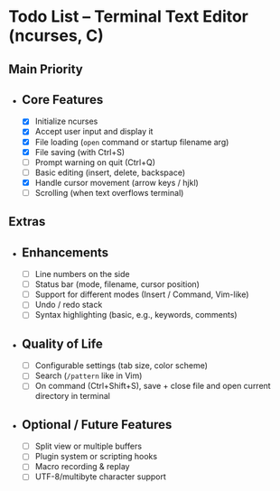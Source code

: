 # Todo List – Terminal Text Editor (ncurses, C)

## Main Priority
- ## Core Features
  - [x] Initialize ncurses
  - [x] Accept user input and display it
  - [x] File loading (`open` command or startup filename arg)
  - [x] File saving (with Ctrl+S)
  - [ ] Prompt warning on quit (Ctrl+Q)
  - [ ] Basic editing (insert, delete, backspace)
  - [x] Handle cursor movement (arrow keys / hjkl)
  - [ ] Scrolling (when text overflows terminal)

## Extras
- ## Enhancements
  - [ ] Line numbers on the side
  - [ ] Status bar (mode, filename, cursor position)
  - [ ] Support for different modes (Insert / Command, Vim-like)
  - [ ] Undo / redo stack
  - [ ] Syntax highlighting (basic, e.g., keywords, comments)

- ## Quality of Life
  - [ ] Configurable settings (tab size, color scheme)
  - [ ] Search (`/pattern` like in Vim)
  - [ ] On command (Ctrl+Shift+S), save + close file and open current directory in terminal 

- ## Optional / Future Features
  - [ ] Split view or multiple buffers
  - [ ] Plugin system or scripting hooks
  - [ ] Macro recording & replay
  - [ ] UTF-8/multibyte character support
